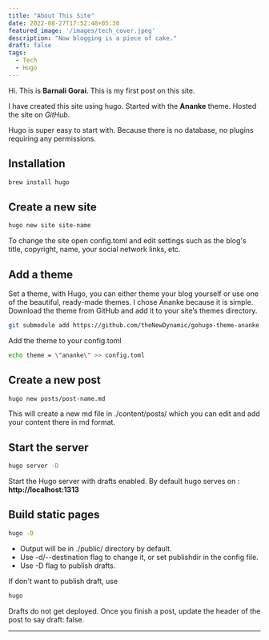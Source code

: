 ```yaml
---
title: "About This Site"
date: 2022-08-27T17:52:48+05:30
featured_image: '/images/tech_cover.jpeg'
description: "Now blogging is a piece of cake."
draft: false
tags: 
  - Tech
  - Hugo
---
```


Hi. This is **Barnali Gorai**. 
This is my first post on this site.

I have created this site using hugo.
Started with the **Ananke** theme.
Hosted the site on *GitHub*.

Hugo is super easy to start with. Because there is no database, no plugins requiring any permissions.


## Installation

```sh
brew install hugo
```


## Create a new site

```sh
hugo new site site-name
```

To change the site open config.toml and edit settings such as the blog's title, copyright, name, your social network links, etc.


## Add a theme

Set a theme, with Hugo, you can either theme your blog yourself or use one of the beautiful, ready-made themes. I chose Ananke because it is simple. Download the theme from GitHub and add it to your site’s themes directory.

```sh
git submodule add https://github.com/theNewDynamic/gohugo-theme-ananke.git themes/ananke
```

Add the theme to your config.toml

```sh
echo theme = \"ananke\" >> config.toml
```


## Create a new post

```sh
hugo new posts/post-name.md
```

This will create a new md file in ./content/posts/ which you can edit and add your content there in md format.


## Start the server

```sh
hugo server -D
```

Start the Hugo server with drafts enabled.
By default hugo serves on : **http://localhost:1313**


## Build static pages

```sh
hugo -D
```
  - Output will be in ./public/ directory by default.
  - Use -d/--destination flag to change it, or set publishdir in the config file.
  - Use -D flag to publish drafts.

If don't want to publish draft, use 

```sh
hugo
```

Drafts do not get deployed.
Once you finish a post, update the header of the post to say draft: false.

***
